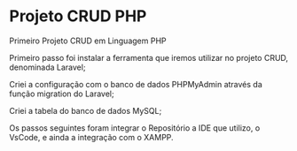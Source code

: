 # Projeto CRUD PHP
 Primeiro Projeto CRUD em Linguagem PHP

 Primeiro passo foi instalar a ferramenta que iremos utilizar no projeto CRUD, denominada Laravel;

 Criei a configuração com o banco de dados PHPMyAdmin através da função migration do Laravel;

 Criei a tabela do banco de dados MySQL;

 Os passos seguintes foram integrar o Repositório a IDE que utilizo, o VsCode, e ainda a integração com o XAMPP.

 

